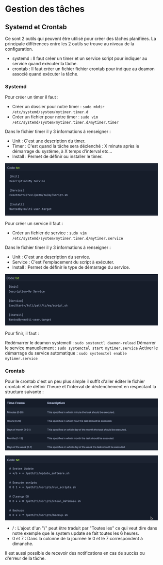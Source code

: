 # Gestion des tâches

## Systemd et Crontab

Ce sont 2 outils qui peuvent être utilisé pour créer des tâches planifiées. La principale différences entre les 2 outils se trouve au niveau de la configuration.

* systemd : Il faut créer un timer et un service script pour indiquer au service quand exécuter la tâche.
* crontab : Il faut créer un fichier fichier crontab pour indique au deamon associé quand exécuter la tâche.

### Systemd

Pour créer un timer il faut :

* Créer un dossier pour notre timer : `sudo mkdir /etc/systemd/system/mytimer.timer.d`
* Créer un fichier pour notre timer : `sudo vim /etc/systemd/system/mytimer.timer.d/mytimer.timer`


Dans le fichier timer il y 3 informations à renseigner :

* Unit : C'est une description du timer.
* Timer : C'est quand la tâche sera déclenché : X minute après le démarrage du système, à X temps d'interval etc...
* Install : Permet de définir ou installer le timer.

![alt text](<Images/timer.png>)

Pour créer un service il faut : 

* Créer un fichier de service : `sudo vim /etc/systemd/system/mytimer.timer.d/mytimer.service`

Dans le fichier timer il y 3 informations à renseigner :

* Unit : C'est une description du service.
* Service : C'est l'emplacement du script à exécuter.
* Install : Permet de définir le type de démarrage du service.

![alt text](<Images/services.png>)

Pour finir, il faut :

Redémarrer le deamon systemctl : `sudo systemctl daemon-reload`
Démarrer le service manuellement : `sudo systemctel start mytimer.service`
Activer le démarrage du service automatique : `sudo systemctel enable mytimer.service`


### Crontab 

Pour le crontab c'est un peu plus simple il suffit d'aller éditer le fichier crontab et de définir l'heure et l'interval de déclenchement en respectant la structure suivante :

![alt text](<Images/crontabstructure.png>)

![alt text](<Images/crontabfichier.png>)

* / : L'ajout d'un "/" peut être traduit par "Toutes les" ce qui veut dire dans notre exemple que le system update se fait toutes les 6 heures.
* 0 et 7 : Dans la colonne de la journée le 0 et le 7 correspondent à dimanche.

Il est aussi possible de recevoir des notifications en cas de succès ou d'erreur de la tâche.

